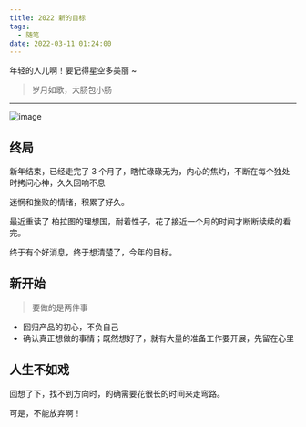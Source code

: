 ```yaml
---
title: 2022 新的目标
tags: 
  - 随笔
date: 2022-03-11 01:24:00
---
```


年轻的人儿啊！要记得星空多美丽 ~

> 岁月如歌，大肠包小肠

---

![image](http://ipic-typora-samzong.oss-cn-qingdao.aliyuncs.com//uPic/4817FA7F-3FF7-43C0-A6DE-96F1568C4259_1_105_c.jpeg)

## 终局

新年结束，已经走完了 3 个月了，瞎忙碌碌无为，内心的焦灼，不断在每个独处时拷问心神，久久回响不息

迷惘和挫败的情绪，积累了好久。

最近重读了 柏拉图的理想国，耐着性子，花了接近一个月的时间才断断续续的看完。

终于有个好消息，终于想清楚了，今年的目标。

## 新开始

> 要做的是两件事

- 回归产品的初心，不负自己
- 确认真正想做的事情；既然想好了，就有大量的准备工作要开展，先留在心里

## 人生不如戏

回想了下，找不到方向时，的确需要花很长的时间来走弯路。

可是，不能放弃啊！
